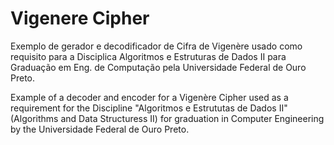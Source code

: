 # Vigenere Cipher



Exemplo de gerador e decodificador de Cifra de Vigenère usado como requisito para a Disciplica Algoritmos e Estruturas de Dados II para Graduação em Eng. de Computação pela Universidade Federal de Ouro Preto.

Example of a decoder and encoder for a Vigenère Cipher used as a requirement for the Discipline "Algoritmos e Estrututas de Dados II" (Algorithms and Data Structuress II) for graduation in Computer Engineering by the Universidade Federal de Ouro Preto.
